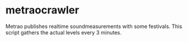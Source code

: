 # metraocrawler
Metrao publishes realtime soundmeasurements with some festivals. 
This script gathers the actual levels every 3 minutes.

